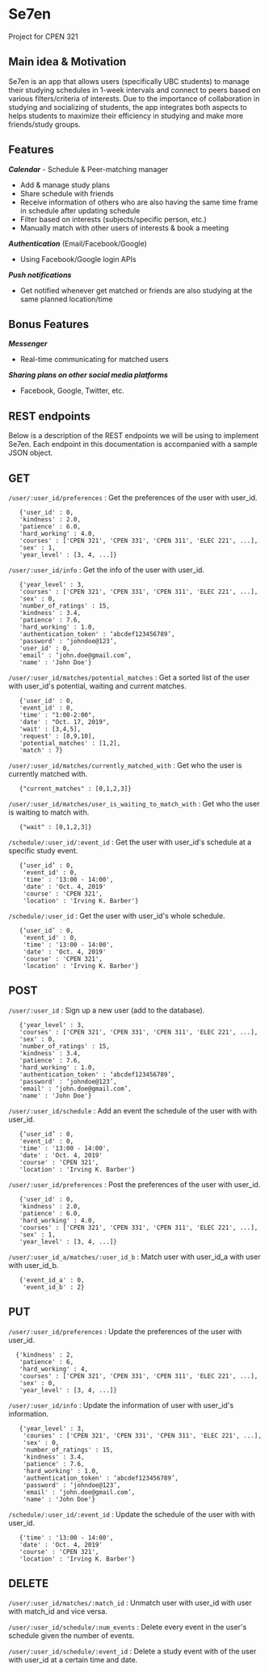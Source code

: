 # Se7en
Project for CPEN 321

## Main idea & Motivation
Se7en is an app that allows users (specifically UBC students) to manage their studying schedules in 1-week intervals and connect to peers based on various filters/criteria of interests. 
Due to the importance of collaboration in studying and socializing of students, the app integrates both aspects to helps students to maximize their efficiency in studying and make more friends/study groups.

## Features
***Calendar*** - Schedule & Peer-matching manager 
- Add & manage study plans 
- Share schedule with friends
- Receive information of others who are also having the same time frame in schedule after updating schedule
- Filter based on interests (subjects/specific person, etc.)
- Manually match with other users of interests & book a meeting

***Authentication*** (Email/Facebook/Google)
- Using Facebook/Google login APIs

***Push notifications***
- Get notified whenever get matched or friends are also studying at the same planned location/time

## Bonus Features
***Messenger***
- Real-time communicating for matched users

***Sharing plans on other social media platforms*** 
- Facebook, Google, Twitter, etc.

## REST endpoints
Below is a description of the REST endpoints we will be using to implement Se7en. Each endpoint in this documentation is accompanied with a sample JSON object.

## GET
`/user/:user_id/preferences` : Get the preferences of the user with user_id.

       {'user_id' : 0,
       'kindness' : 2.0,
       'patience' : 6.0,
       'hard_working' : 4.0,
       'courses' : ['CPEN 321', 'CPEN 331', 'CPEN 311', 'ELEC 221', ...],
       'sex' : 1,
       'year_level' : [3, 4, ...]}

`/user/:user_id/info` : Get the info of the user with user_id. 

       {'year_level' : 3,
       'courses' : ['CPEN 321', 'CPEN 331', 'CPEN 311', 'ELEC 221', ...],
       'sex' : 0,
       'number_of_ratings' : 15,
       'kindness' : 3.4,
       'patience' : 7.6,
       'hard_working' : 1.0,
       'authentication_token' : ‘abcdef123456789’,
       'password' : ‘johndoe@123’,
       'user_id' : 0,
       'email' : ‘john.doe@gmail.com’,
       'name' : 'John Doe'}

`/user/:user_id/matches/potential_matches` : Get a sorted list of the user with user_id's potential, waiting and current matches.

       {'user_id' : 0,
       'event_id' : 0,
       'time' : "1:00-2:00",
       'date' : "Oct. 17, 2019",
       'wait' : [3,4,5],
       'request' : [8,9,10],
       'potential_matches' : [1,2],
       'match' : 7}

`/user/:user_id/matches/currently_matched_with` : Get who the user is currently matched with.

       {"current_matches" : [0,1,2,3]}
         
 `/user/:user_id/matches/user_is_waiting_to_match_with` : Get who the user is waiting to match with.
 
       {"wait" : [0,1,2,3]}

 `/schedule/:user_id/:event_id` : Get the user with user_id's schedule at a specific study event.
 
       {‘user_id’ : 0,
        'event_id' : 0,
        'time' : '13:00 - 14:00',
        'date' : 'Oct. 4, 2019'
        'course' : 'CPEN 321',
        'location' : 'Irving K. Barber'}

 `/schedule/:user_id` : Get the user with user_id's whole schedule.
 
       {‘user_id’ : 0,
        'event_id' : 0,
        'time' : '13:00 - 14:00',
        'date' : 'Oct. 4, 2019'
        'course' : 'CPEN 321',
        'location' : 'Irving K. Barber'}

## POST

 `/user/:user_id` : Sign up a new user (add to the database).
 
       {'year_level' : 3,
       'courses' : ['CPEN 321', 'CPEN 331', 'CPEN 311', 'ELEC 221', ...],
       'sex' : 0,
       'number_of_ratings' : 15,
       'kindness' : 3.4,
       'patience' : 7.6,
       'hard_working' : 1.0,
       'authentication_token' : ‘abcdef123456789’,
       'password' : ‘johndoe@123’,
       'email' : ‘john.doe@gmail.com’,
       'name' : 'John Doe'}

 `/user/:user_id/schedule` : Add an event the schedule of the user with with user_id.
 
       {‘user_id’ : 0,
       'event_id' : 0,
       'time' : '13:00 - 14:00',
       'date' : 'Oct. 4, 2019'
       'course' : 'CPEN 321',
       'location' : 'Irving K. Barber'}
       
  `/user/:user_id/preferences` : Post the preferences of the user with user_id.

       {'user_id' : 0,
       'kindness' : 2.0,
       'patience' : 6.0,
       'hard_working' : 4.0,
       'courses' : ['CPEN 321', 'CPEN 331', 'CPEN 311', 'ELEC 221', ...],
       'sex' : 1,
       'year_level' : [3, 4, ...]}
       
   `/user/:user_id_a/matches/:user_id_b` : Match user with user_id_a with user with user_id_b.

       {'event_id_a' : 0,
        'event_id_b' : 2}

## PUT

  `/user/:user_id/preferences` : Update the preferences of the user with user_id.
  
      {'kindness' : 2,
       'patience' : 6,
       'hard_working' : 4,
       'courses' : ['CPEN 321', 'CPEN 331', 'CPEN 311', 'ELEC 221', ...],
       'sex' : 0,
       'year_level' : [3, 4, ...]}

  `/user/:user_id/info` : Update the information of user with user_id's information.

       {'year_level' : 3,
        'courses' : ['CPEN 321', 'CPEN 331', 'CPEN 311', 'ELEC 221', ...],
        'sex' : 0,
        'number_of_ratings' : 15,
        'kindness' : 3.4,
        'patience' : 7.6,
        'hard_working' : 1.0,
        'authentication_token' : ‘abcdef123456789’,
        'password' : ‘johndoe@123’,
        'email' : ‘john.doe@gmail.com’,
        'name' : 'John Doe'}
       
   `/schedule/:user_id/:event_id` : Update the schedule of the user with with user_id.
 
       {'time' : '13:00 - 14:00',
       'date' : 'Oct. 4, 2019'
       'course' : 'CPEN 321',
       'location' : 'Irving K. Barber'}

## DELETE

   `/user/:user_id/matches/:match_id` : Unmatch user with user_id with user with match_id and vice versa.
   
   `/user/:user_id/schedule/:num_events` : Delete every event in the user's schedule given the number of events.
   
   `/user/:user_id/schedule/:event_id` : Delete a study event with of the user with user_id at a certain time and date.
